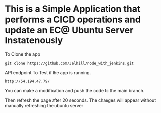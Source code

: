 # This is a Simple Application that performs a CICD operations and update an EC@ Ubuntu Server Instatenously

To Clone the app

```
git clone https://github.com/Jelhill/node_with_jenkins.git
```

API endpoint To Test if the app is running.

```
http://54.194.47.79/
```
You can make a modification and push the code to the main branch. 

Then refresh the page after 20 seconds. The changes will appear without manually refreshing the ubuntu server
